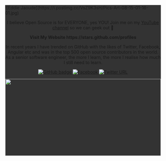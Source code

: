 
<div style="background: #333">
  ![Eddie Jaoude](https://i.postimg.cc/VsZ9K3sH/Pics-Art-08-15-01-16-01.jpg)

<p align="center">I believe Open Source is for EVERYONE, yes YOU! Join me on my <a href="http://youtube.com/eddiejaoude?sub_confirmation=1">YouTube channel</a> so we can geek out 🎥</p>

<p align="center"><b>Visit My Website https://stars.github.com/profiles</b></p>

<p align="center">In recent years I have trended on GitHub with the likes of Twitter, Facebook, Angular etc and was in the top 500 open source contributors in the world. As a senior software engineer, the more I learn, the more I realise how much I still need to learn.</p>
</p>

<p align="center">
  <a href="https://github.com/SujonHossain1?tab=followers">
    <img src="https://img.shields.io/github/followers/SujonHossain1?label=Followers&logo=GitHub&style=for-the-badge" alt="GitHub badge" />
  </a>
  <a href="https://www.facebook.com/SujonHossainBD" target="_blank">
   <img alt="Facebook" src="https://img.shields.io/twitter/url?label=Facebook&logo=facebook&style=for-the-badge&url=https%3A%2F%2Fwww.facebook.com%2FSujonHossainBD">
  </a>
  <a href="https://www.linkedin.com/in/sujonhossain/" target="_blank">
    <img alt="Twitter URL" src="https://img.shields.io/twitter/url?color=white&label=LInkedin&logo=linkedin&logoColor=blue&style=for-the-badge&url=https%3A%2F%2Flinkedin.com">
  </a>
</p>


<small align="center"><img width="100%" height="250px"  src="https://github-readme-stats.vercel.app/api?username=SujonHossain1&show_icons=true_color=fff&text_color=9f9f9f&bg_color=151515" /></small>
 </div>
  
